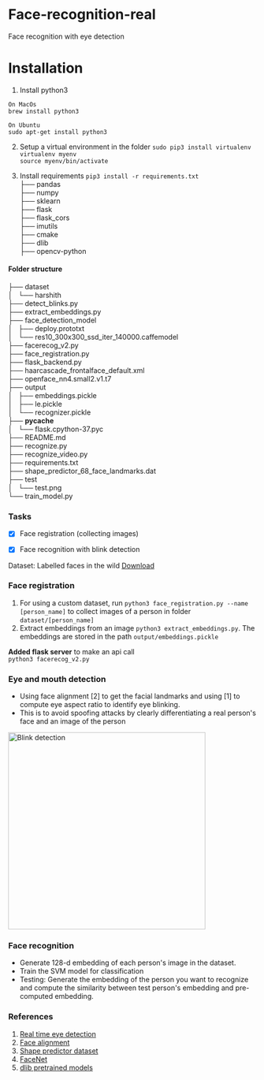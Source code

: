 # Face-recognition-real
Face recognition with eye detection

# Installation

1. Install python3  
```
On MacOs  
brew install python3  
```

```
On Ubuntu  
sudo apt-get install python3  
```
2. Setup a virtual environment in the folder
```sudo pip3 install virtualenv ```  
```virtualenv myenv```  
```source myenv/bin/activate```

3. Install requirements
```pip3 install -r requirements.txt```  
  ├── pandas  
  ├── numpy  
  ├── sklearn  
  ├── flask  
  ├── flask_cors  
  ├── imutils  
  ├── cmake  
  ├── dlib  
  ├── opencv-python  


#### Folder structure
├── dataset  
│   └── harshith  
├── detect_blinks.py  
├── extract_embeddings.py  
├── face_detection_model  
│   ├── deploy.prototxt  
│   └── res10_300x300_ssd_iter_140000.caffemodel  
├── facerecog_v2.py  
├── face_registration.py  
├── flask_backend.py  
├── haarcascade_frontalface_default.xml  
├── openface_nn4.small2.v1.t7  
├── output  
│   ├── embeddings.pickle  
│   ├── le.pickle  
│   └── recognizer.pickle  
├── __pycache__  
│   └── flask.cpython-37.pyc  
├── README.md  
├── recognize.py  
├── recognize_video.py  
├── requirements.txt  
├── shape_predictor_68_face_landmarks.dat  
├── test  
│   └── test.png  
└── train_model.py  

### Tasks
- [x] Face registration (collecting images)
- [x] Face recognition with blink detection


Dataset: Labelled faces in the wild [Download](http://vis-www.cs.umass.edu/lfw/#download)

### Face registration
1. For using a custom dataset, run ```python3 face_registration.py --name [person_name]``` to collect images of a person in folder ```dataset/[person_name]```  
2. Extract embeddings from an image ```python3 extract_embeddings.py```. The embeddings are stored in the path ```output/embeddings.pickle```


**Added flask server** to make an api call   
```python3 facerecog_v2.py```

### Eye and mouth detection
* Using face alignment [2] to get the facial landmarks and using [1] to compute eye aspect ratio to identify eye blinking.   
* This is to avoid spoofing attacks by clearly differentiating a real person's face and an image of the person

<img src="https://github.com/saiharshithreddy/Face-recognition-real/blob/master/images/blinks.png" alt="Blink detection" width="400"/>

### Face recognition
* Generate 128-d embedding of each person's image in the dataset.
* Train the SVM model for classification
* Testing: Generate the embedding of the person you want to recognize and compute the similarity between test person's embedding and pre-computed embedding.


### References
1. [Real time eye detection](http://vision.fe.uni-lj.si/cvww2016/proceedings/papers/05.pdf)
2. [Face alignment](http://www.csc.kth.se/~vahidk/papers/KazemiCVPR14.pdf)
3. [Shape predictor dataset](https://ibug.doc.ic.ac.uk/resources/facial-point-annotations/)
4. [FaceNet](https://www.cv-foundation.org/openaccess/content_cvpr_2015/app/1A_089.pdf)
5. [dlib pretrained models](https://github.com/davisking/dlib-models)

